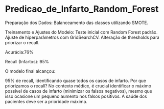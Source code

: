 # Predicao_de_Infarto_Random_Forest

Preparação dos Dados:
Balanceamento das classes utilizando SMOTE.

Treinamento e Ajustes do Modelo:
Teste inicial com Random Forest padrão.
Ajuste de hiperparâmetros com GridSearchCV.
Alteração de thresholds para priorizar o recall.

Acurácia:76%

Recall (Infartos): 95%

O modelo final alcançou:

95% de recall, identificando quase todos os casos de infarto.
Por que priorizamos o recall?
No contexto médico, é crucial identificar o máximo possível de casos de infarto (minimizar os falsos negativos), mesmo que isso ocasione um pequeno aumento nos falsos positivos. A saúde dos pacientes deve ser a prioridade máxima.
